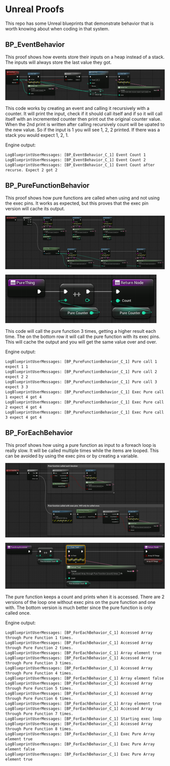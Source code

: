 # Unreal Proofs
This repo has some Unreal blueprints that demonstrate behavior that is worth knowing about when coding in that system.

## BP_EventBehavior
This proof shows how events store their inputs on a heap instead of a stack. The inputs will always store the last value they got.

![Proof Blueprint Image](Images/BP_EventBehavior.png)

This code works by creating an event and calling it recursively with a counter. It will print the input, check if it should call itself and if so it will call itself with an incremented counter then print out the original counter value. When the 2nd print is written after calling recursively count will be upated to the new value. So if the input is 1 you will see 1, 2, 2 printed. If there was a stack you would expect 1, 2, 1.

Engine output:
```
LogBlueprintUserMessages: [BP_EventBehavior_C_1] Event Count 1
LogBlueprintUserMessages: [BP_EventBehavior_C_1] Event Count 2
LogBlueprintUserMessages: [BP_EventBehavior_C_1] Event Count after recurse. Expect 2 got 2
```

## BP_PureFunctionBehavior
This proof shows how pure functions are called when using and not using the exec pins. It works as expected, but this proves that the exec pin version will cache its output.

![Proof Blueprint Image](Images/BP_PureFunctionBehavior.png)

![Proof Blueprint Image](Images/BP_PureFunctionBehavior_PureThing.png)

This code will call the pure function 3 times, getting a higher result each time. The on the bottom row it will call the pure function with its exec pins. This will cache the output and you will get the same value over and over.

Engine output:
```
LogBlueprintUserMessages: [BP_PureFunctionBehavior_C_1] Pure call 1 expect 1 1
LogBlueprintUserMessages: [BP_PureFunctionBehavior_C_1] Pure call 2 expect 2 2
LogBlueprintUserMessages: [BP_PureFunctionBehavior_C_1] Pure call 3 expect 3 3
LogBlueprintUserMessages: [BP_PureFunctionBehavior_C_1] Exec Pure call 1 expect 4 got 4
LogBlueprintUserMessages: [BP_PureFunctionBehavior_C_1] Exec Pure call 2 expect 4 got 4
LogBlueprintUserMessages: [BP_PureFunctionBehavior_C_1] Exec Pure call 3 expect 4 got 4
```

## BP_ForEachBehavior
This proof shows how using a pure function as input to a foreach loop is really slow. It will be called multiple times while the items are looped. This can be avoided by using the exec pins or by creating a variable.

![Proof Blueprint Image](Images/BP_ForEachBehavior.png)

![Proof Blueprint Image](Images/BP_ForEachBehavior_PureArrayAccessor.png)

The pure function keeps a count and prints when it is accessed. There are 2 versions of the loop one without exec pins on the pure function and one with. The bottom version is much better since the pure function is only called once.

Engine output:
```
LogBlueprintUserMessages: [BP_ForEachBehavior_C_1] Accessed Array through Pure Function 1 times.
LogBlueprintUserMessages: [BP_ForEachBehavior_C_1] Accessed Array through Pure Function 2 times.
LogBlueprintUserMessages: [BP_ForEachBehavior_C_1] Array element true
LogBlueprintUserMessages: [BP_ForEachBehavior_C_1] Accessed Array through Pure Function 3 times.
LogBlueprintUserMessages: [BP_ForEachBehavior_C_1] Accessed Array through Pure Function 4 times.
LogBlueprintUserMessages: [BP_ForEachBehavior_C_1] Array element false
LogBlueprintUserMessages: [BP_ForEachBehavior_C_1] Accessed Array through Pure Function 5 times.
LogBlueprintUserMessages: [BP_ForEachBehavior_C_1] Accessed Array through Pure Function 6 times.
LogBlueprintUserMessages: [BP_ForEachBehavior_C_1] Array element true
LogBlueprintUserMessages: [BP_ForEachBehavior_C_1] Accessed Array through Pure Function 7 times.
LogBlueprintUserMessages: [BP_ForEachBehavior_C_1] Starting exec loop
LogBlueprintUserMessages: [BP_ForEachBehavior_C_1] Accessed Array through Pure Function 8 times.
LogBlueprintUserMessages: [BP_ForEachBehavior_C_1] Exec Pure Array element true
LogBlueprintUserMessages: [BP_ForEachBehavior_C_1] Exec Pure Array element false
LogBlueprintUserMessages: [BP_ForEachBehavior_C_1] Exec Pure Array element true
```